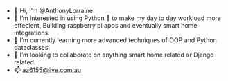 - 👋 Hi, I’m @AnthonyLorraine
- 👀 I’m interested in using Python 🐍 to make my day to day workload more effecient, Building raspberry pi apps and eventually smart home integrations.
- 🌱 I’m currently learning more advanced techniques of OOP and Python dataclasses.
- 💞️ I’m looking to collaborate on anything smart home related or Django related.
- 📫 az6155@live.com.au

<!---
AnthonyLorraine/AnthonyLorraine is a ✨ special ✨ repository because its `README.md` (this file) appears on your GitHub profile.
You can click the Preview link to take a look at your changes.
--->
